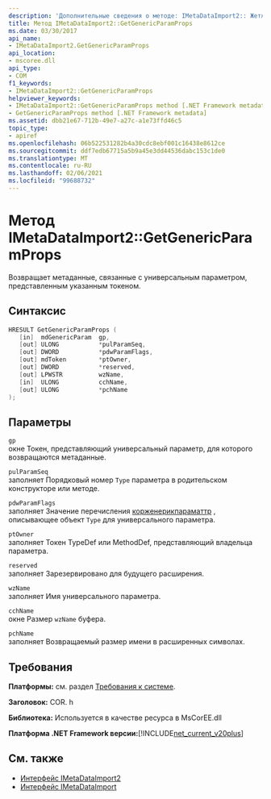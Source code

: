 ```yaml
---
description: 'Дополнительные сведения о методе: IMetaDataImport2:: Жетженерикпарампропс'
title: Метод IMetaDataImport2::GetGenericParamProps
ms.date: 03/30/2017
api_name:
- IMetaDataImport2.GetGenericParamProps
api_location:
- mscoree.dll
api_type:
- COM
f1_keywords:
- IMetaDataImport2::GetGenericParamProps
helpviewer_keywords:
- IMetaDataImport2::GetGenericParamProps method [.NET Framework metadata]
- GetGenericParamProps method [.NET Framework metadata]
ms.assetid: dbb21e67-712b-49e7-a27c-a1e73ffd46c5
topic_type:
- apiref
ms.openlocfilehash: 06b522531282b4a30cdc8ebf001c16438e8612ce
ms.sourcegitcommit: ddf7edb67715a5b9a45e3dd44536dabc153c1de0
ms.translationtype: MT
ms.contentlocale: ru-RU
ms.lasthandoff: 02/06/2021
ms.locfileid: "99688732"
---
```

# <a name="imetadataimport2getgenericparamprops-method"></a>Метод IMetaDataImport2::GetGenericParamProps

Возвращает метаданные, связанные с универсальным параметром, представленным указанным токеном.  
  
## <a name="syntax"></a>Синтаксис  
  
```cpp  
HRESULT GetGenericParamProps (  
   [in]  mdGenericParam  gp,  
   [out] ULONG           *pulParamSeq,  
   [out] DWORD           *pdwParamFlags,  
   [out] mdToken         *ptOwner,  
   [out] DWORD           *reserved,  
   [out] LPWSTR          wzName,  
   [in]  ULONG           cchName,  
   [out] ULONG           *pchName  
);  
```  
  
## <a name="parameters"></a>Параметры  

 `gp`  
 окне Токен, представляющий универсальный параметр, для которого возвращаются метаданные.  
  
 `pulParamSeq`  
 заполняет Порядковый номер `Type` параметра в родительском конструкторе или методе.  
  
 `pdwParamFlags`  
 заполняет Значение перечисления [корженерикпараматтр](corgenericparamattr-enumeration.md) , описывающее объект `Type` для универсального параметра.  
  
 `ptOwner`  
 заполняет Токен TypeDef или MethodDef, представляющий владельца параметра.  
  
 `reserved`  
 заполняет Зарезервировано для будущего расширения.  
  
 `wzName`  
 заполняет Имя универсального параметра.  
  
 `cchName`  
 окне Размер `wzName` буфера.  
  
 `pchName`  
 заполняет Возвращаемый размер имени в расширенных символах.  
  
## <a name="requirements"></a>Требования  

 **Платформы:** см. раздел [Требования к системе](../../get-started/system-requirements.md).  
  
 **Заголовок:** COR. h  
  
 **Библиотека:** Используется в качестве ресурса в MsCorEE.dll  
  
 **Платформа .NET Framework версии:**[!INCLUDE[net_current_v20plus](../../../../includes/net-current-v20plus-md.md)]  
  
## <a name="see-also"></a>См. также

- [Интерфейс IMetaDataImport2](imetadataimport2-interface.md)
- [Интерфейс IMetaDataImport](imetadataimport-interface.md)
